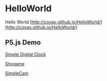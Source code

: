 # HelloWorld
Hello World [http://covao.github.io/HelloWorld/](http://covao.github.io/HelloWorld/)

## P5.js Demo
 [Simple Digital Clock](https://covao.github.io/HelloWorld/Digital_Clock_Test.html)
 
 [Shogame](https://covao.github.io/HelloWorld/Shogame.html)
 
 [SimpleCam](https://covao.github.io/HelloWorld/simple_cam.html)
 
